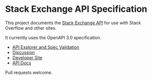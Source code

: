 # Stack Exchange API Specification

This project documents the [Stack Exchange API](https://api.stackexchange.com/) for use with Stack Overflow and other sites.

It currently uses the OpenAPI 3.0 specification.

* [API Explorer and Spec Validation](https://petstore.swagger.io/?url=https://raw.githubusercontent.com/openapis/api-specs/master/stackexchange/stackexchange-api-v2.2_openapi-v3.0.yaml)
* [Discussion](https://meta.stackexchange.com/questions/309987/is-there-a-openapi-swagger-spec-for-the-stack-exchange-api/310835#310835)
* [Developer Site](https://api.stackexchange.com/)
* [API Docs](https://api.stackexchange.com/docs)

Pull requests welcome.
